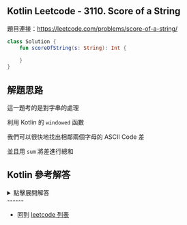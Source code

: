 ## Kotlin Leetcode - 3110. Score of a String
題目連接：<https://leetcode.com/problems/score-of-a-string/>

```kotlin
class Solution {
    fun scoreOfString(s: String): Int {
        
    }
}
```

## 解題思路

這一題考的是對字串的處理

利用 Kotlin 的 `windowed` 函數

我們可以很快地找出相鄰兩個字母的 ASCII Code 差

並且用 `sum` 將差進行總和

## Kotlin 參考解答
<details>
  <summary>點擊展開解答</summary>

```kotlin
class Solution {
    fun scoreOfString(s: String) = s.windowed(2) { abs(it[0] - it[1]) }.sum()
}
```

</details>
------

- 回到 [leetcode 列表](index.md)
